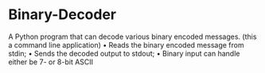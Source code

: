 # Binary-Decoder
A Python program that can decode various binary encoded messages. (this a command line application)
• Reads the binary encoded message from stdin;
• Sends the decoded output to stdout;
• Binary input can handle either be 7- or 8-bit ASCII
